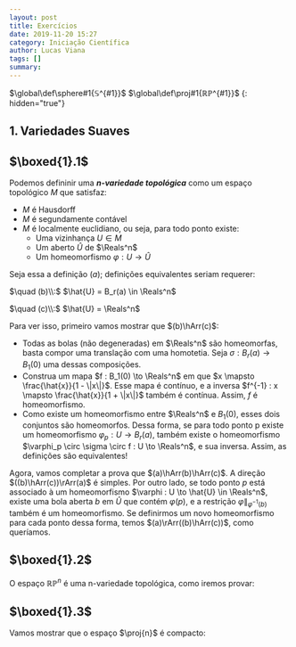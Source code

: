 ```yaml
---
layout: post
title: Exercícios
date: 2019-11-20 15:27
category: Iniciação Científica
author: Lucas Viana
tags: []
summary: 
---
```


$\global\def\sphere#1{𝕊^{#1}}$
$\global\def\proj#1{ℝℙ^{#1}}$
{: hidden="true"}

## $1.\, \text{Variedades Suaves}$

## $\boxed{1}.1$
Podemos defininir uma ***n-variedade topológica*** como um espaço topológico $M$ que satisfaz:
   - $M$ é Hausdorff
   - $M$ é segundamente contável
   - $M$ é localmente euclidiano, ou seja, para todo ponto existe:
      - Uma vizinhança $U \in M$
      - Um aberto $\hat{U}$ de $\Reals^n$
      - Um homeomorfismo $\varphi : U \to \hat{U}$
   
Seja essa a definição $(a)$; definições equivalentes seriam requerer:  

$\quad (b)\\:$ $\hat{U} = B_r(a) \in \Reals^n$

$\quad (c)\\:$ $\hat{U} = \Reals^n$

Para ver isso, primeiro vamos mostrar que $(b)\hArr(c)$:  
 - Todas as bolas (não degeneradas) em $\Reals^n$ são homeomorfas, basta compor uma translação com uma homotetia. Seja $\sigma : B_r(a) \to B_1(0)$ uma dessas composições.
 - Construa um mapa $f : B_1(0) \to \Reals^n$ em que $x \mapsto \frac{\hat{x}}{1 - \|x\|}$. Esse mapa é contínuo, e a inversa $f^{-1} : x \mapsto \frac{\hat{x}}{1 + \|x\|}$ também é contínua. Assim, $f$ é homeomorfismo.
 - Como existe um homeomorfismo entre $\Reals^n$ e $B_1(0)$, esses dois conjuntos são homeomorfos. Dessa forma, se para todo ponto p existe um homeomorfismo $\varphi_p : U \to B_r(a)$, também existe o homeomorfismo $\varphi_p \circ \sigma \circ f : U \to \Reals^n$, e sua inversa. Assim, as definições são equivalentes!

Agora, vamos completar a prova que $(a)\hArr(b)\hArr(c)$. 
A direção $((b)\hArr(c))\rArr(a)$ é simples. Por outro lado, se todo ponto $p$ está associado à um homeomorfismo $\varphi : U \to \hat{U} \in \Reals^n$, existe uma bola aberta $b$ em $\hat{U}$ que contém $\varphi(p)$, e a restrição $\varphi \| _{\varphi^{-1}(b)}$ também é um homeomorfismo. Se definirmos um novo homeomorfismo para cada ponto dessa forma, temos $(a)\rArr((b)\hArr(c))$, como queríamos.

## $\boxed{1}.2$
O espaço $ℝℙ^n$ é uma n-variedade topológica, como iremos provar:

## $\boxed{1}.3$
Vamos mostrar que o espaço $\proj{n}$ é compacto:


<!-- TODO -->
<!-- A interseção infinita de todas as vizinhanças de um conjunto é um fechado -->